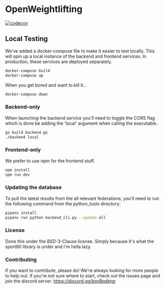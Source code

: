 # OpenWeightlifting

[![codecov](https://codecov.io/gh/euanwm/OpenWeightlifting/branch/development/graph/badge.svg?token=CX7H10ZNLM)](https://codecov.io/gh/euanwm/OpenWeightlifting)

## Local Testing
We've added a docker-compose file to make it easier to test locally. This will spin up a local instance of the backend and frontend services. In production, these services are deployed separately.
```bash
docker-compose build
docker-compose up
```
When you get bored and want to kill it...

```bash
docker-compose down
```

### Backend-only
When launching the backend service you'll need to toggle the CORS flag which is done be adding the 'local' argument when calling the executable.
```bash
go build backend.go
./backend local
```

### Frontend-only
We prefer to use npm for the frontend stuff.
```bash
npm install
npm run dev
```

### Updating the database
To pull the latest results from the all relevant federations, you'll need to run the following command from the python_tools directory:
```bash
pipenv install
pipenv run python backend_cli.py --update all
```

### License
Done this under the BSD-3-Clause license. Simply because it's what the sport80 library is under and i'm hella lazy.

### Contributing
If you want to contribute, please do! We're always looking for more people to help out. If you're not sure where to start, check out the issues page and join the discord server.
https://discord.gg/kqnBqdktgr